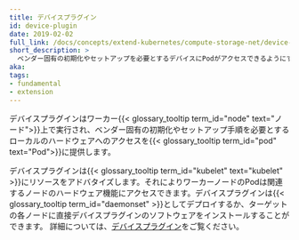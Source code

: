 ```yaml
---
title: デバイスプラグイン
id: device-plugin
date: 2019-02-02
full_link: /docs/concepts/extend-kubernetes/compute-storage-net/device-plugins/
short_description: >
  ベンダー固有の初期化やセットアップを必要とするデバイスにPodがアクセスできるようにするためのソフトウェア拡張機能
aka:
tags:
- fundamental
- extension
---
```

デバイスプラグインはワーカー{{< glossary_tooltip term_id="node" text="ノード">}}上で実行され、ベンダー固有の初期化やセットアップ手順を必要とするローカルのハードウェアへのアクセスを{{< glossary_tooltip term_id="pod" text="Pod">}}に提供します。

<!--more-->

デバイスプラグインは{{< glossary_tooltip term_id="kubelet" text="kubelet" >}}にリソースをアドバタイズします。それによりワーカーノードのPodは関連するノードのハードウェア機能にアクセスできます。デバイスプラグインは{{< glossary_tooltip term_id="daemonset" >}}としてデプロイするか、ターゲットの各ノードに直接デバイスプラグインのソフトウェアをインストールすることができます。
詳細については、[デバイスプラグイン](/docs/concepts/extend-kubernetes/compute-storage-net/device-plugins/)をご覧ください。
